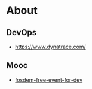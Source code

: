 # About

## DevOps

- <https://www.dynatrace.com/>

## Mooc

- [fosdem-free-event-for-dev](https://fosdem.org/2023/archives/)